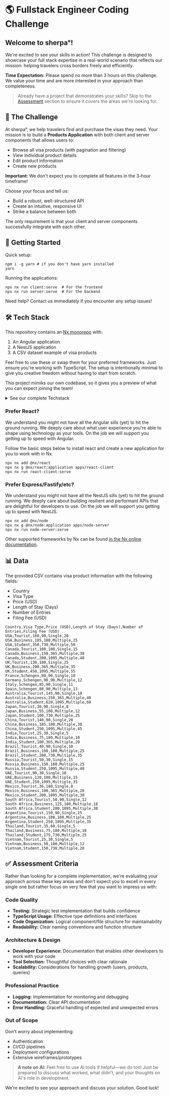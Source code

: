 # 🌎 Fullstack Engineer Coding Challenge

## Welcome to sherpa°!

We're excited to see your skills in action! This challenge is designed to showcase your full stack expertise in a real-world scenario that reflects our mission: helping travelers cross borders freely and efficiently.

**Time Expectation:** Please spend no more than 3 hours on this challenge. We value your time and are more interested in your approach than completeness.

> Already have a project that demonstrates your skills? Skip to the [Assessment](#-assessment-criteria) section to ensure it covers the areas we're looking for.

## 🚀 The Challenge

At sherpa°, we help travelers find and purchase the visas they need. Your mission is to build a **Products Application** with both client and server components that allows users to:

- Browse all visa products (with pagination and filtering)
- View individual product details
- Edit product information
- Create new products

**Important:** We don't expect you to complete all features in the 3-hour timeframe! 

Choose your focus and tell us:
- Build a robust, well-structured API
- Create an intuitive, responsive UI
- Strike a balance between both

The only requirement is that your client and server components successfully integrate with each other.

## 🚦 Getting Started

Quick setup:
```
npm i -g yarn # if you don't have yarn installed
yarn
```

Running the applications:
```
npx nx run client:serve  # For the frontend
npx nx run server:serve  # For the backend
```

Need help? Contact us immediately if you encounter any setup issues!

## 🛠️ Tech Stack

This repository contains an [Nx monorepo](https://nx.dev) with:

1. An Angular application
2. A NestJS application 
3. A CSV dataset example of visa products

Feel free to use these or swap them for your preferred frameworks. Just ensure you're working with TypeScript. The setup is intentionally minimal to give you creative freedom without having to start from scratch.

This project mimiks our own codebase, so it gives you a preview of what you can expect joining the team!

<details>
<summary>See our complete Techstack</summary>
  
```
TypeScript
NodeJS
Express
NestJS
NoSQL (Firestore)
SQL (PostgreSQL)
Nx (monorepo)
Angular (17+)
TailwindCSS
Terraform
GitHub
Datadog
Launchdarkly
Google Cloud Platform (Cloud Run, Cloud Functions, PubSub, BigQuery, Scheduler, Cloud Endpoints, Firestore)
```
</details>

### Prefer React?
We understand you might not have all the Angular sills (yet) to hit the ground running. We deeply care about what user experience you're able to shape using technology as your tools. On the job we will support you getting up to speed with Angular.

Follow the basic steps below to install react and create a new application for you to work with in Nx.
```
npx nx add @nx/react
npx nx g @nx/react:application apps/react-client
npx nx run react-client:serve
```

### Prefer Express/Fastify/etc?
We understand you might not have all the NestJS sills (yet) to hit the ground running. We deeply care about building resilient and performant APIs that are delightful for developers to use. On the job we will support you getting up to speed with NestJS.

```
npx nx add @nx/node
npx nx g @nx/node:application apps/node-server
npx nx run node-server:serve
```

Other supported frameworks by Nx can be found [in the Nx online documentation](https://nx.dev/nx-api).

## 📊 Data

The provided CSV contains visa product information with the following fields:
- Country
- Visa Type
- Price (USD)
- Length of Stay (Days)
- Number of Entries
- Filing Fee (USD)


```
Country,Visa Type,Price (USD),Length of Stay (Days),Number of Entries,Filing Fee (USD)
USA,Tourist,160,90,Single,20
USA,Business,185,180,Multiple,25
USA,Student,350,730,Multiple,50
Canada,Tourist,100,180,Single,15
Canada,Business,150,365,Multiple,30
Canada,Student,200,1095,Multiple,40
UK,Tourist,130,180,Single,25
UK,Business,200,365,Multiple,35
UK,Student,450,1095,Multiple,55
France,Schengen,80,90,Single,10
Germany,Schengen,90,90,Multiple,12
Italy,Schengen,85,90,Single,11
Spain,Schengen,88,90,Multiple,13
Australia,Tourist,145,90,Single,18
Australia,Business,250,365,Multiple,40
Australia,Student,620,1095,Multiple,60
Japan,Tourist,30,90,Single,8
Japan,Business,55,180,Multiple,12
Japan,Student,100,730,Multiple,25
China,Tourist,140,90,Single,20
China,Business,185,180,Multiple,30
China,Student,250,1095,Multiple,45
India,Tourist,25,30,Single,5
India,Business,75,180,Multiple,10
India,Student,100,365,Multiple,20
Brazil,Tourist,40,90,Single,10
Brazil,Business,160,180,Multiple,25
Brazil,Student,200,730,Multiple,35
Russia,Tourist,50,30,Single,15
Russia,Business,150,180,Multiple,25
Russia,Student,250,1095,Multiple,40
UAE,Tourist,90,30,Single,10
UAE,Business,120,180,Multiple,15
UAE,Student,250,1095,Multiple,35
Mexico,Tourist,36,180,Single,8
Mexico,Business,100,365,Multiple,20
Mexico,Student,200,1095,Multiple,30
South Africa,Tourist,50,90,Single,12
South Africa,Business,125,180,Multiple,18
South Africa,Student,200,1095,Multiple,30
Argentina,Tourist,150,90,Single,15
Argentina,Business,180,180,Multiple,25
Argentina,Student,250,1095,Multiple,35
Thailand,Tourist,35,60,Single,5
Thailand,Business,75,180,Multiple,10
Thailand,Student,175,730,Multiple,25
Vietnam,Tourist,25,30,Single,5
Vietnam,Business,50,180,Multiple,12
Vietnam,Student,150,730,Multiple,20
```
## ✅ Assessment Criteria

Rather than looking for a complete implementation, we're evaluating your approach across these key areas and don't expect you to excell in every single one but rather focus on very few that you want to impress us with:

### Code Quality
- **Testing:** Strategic test implementation that builds confidence
- **TypeScript Usage:** Effective type definitions and interfaces
- **Code Organization:** Logical component/file structure for maintainability
- **Readability:** Clear naming conventions and function structure

### Architecture & Design
- **Developer Experience:** Documentation that enables other developers to work with your code
- **Tool Selection:** Thoughtful choices with clear rationale
- **Scalability:** Considerations for handling growth (users, products, queries)

### Professional Practice
- **Logging:** Implementation for monitoring and debugging
- **Documentation:** Clear API documentation
- **Error Handling:** Graceful handling of expected and unexpected errors

### Out of Scope
Don't worry about implementing:
- Authentication
- CI/CD pipelines
- Deployment configurations
- Extensive wireframes/prototypes

> **A note on AI:** Feel free to use AI tools if helpful—we do too! Just be prepared to discuss what worked, what didn't, and your thoughts on AI's role in development.

We're excited to see your approach and discuss your solution. Good luck!
